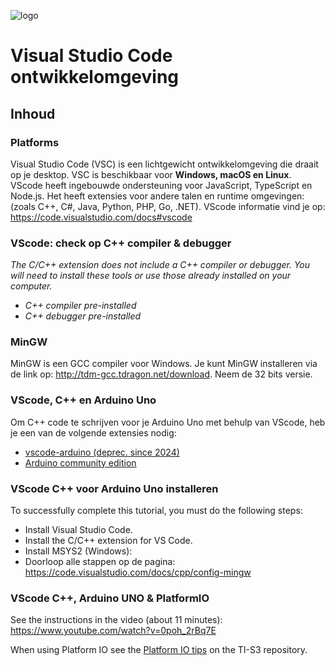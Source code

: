 ![logo](../c++/img/ISO_C++_Logo.svg) [](logo-id)

# Visual Studio Code ontwikkelomgeving[](title-id) <!-- omit in toc -->

## Inhoud[](toc-id) <!-- omit in toc -->

### Platforms
Visual Studio Code (VSC) is een lichtgewicht ontwikkelomgeving die draait op je desktop. VSC is beschikbaar voor **Windows, macOS en Linux**. 
VScode heeft ingebouwde ondersteuning voor JavaScript, TypeScript en Node.js. Het heeft extensies voor andere talen en runtime omgevingen: (zoals C++, C#, Java, Python, PHP, Go, .NET). 
VScode informatie vind je op: https://code.visualstudio.com/docs#vscode

### VScode: check op C++ compiler & debugger
*The C/C++ extension does not include a C++ compiler or debugger. You will need to install these tools or use those already installed on your computer.*
- *C++ compiler pre-installed*
- *C++ debugger pre-installed*

### MinGW
MinGW is een GCC compiler voor Windows. Je kunt MinGW installeren via de link op: http://tdm-gcc.tdragon.net/download. Neem de 32 bits versie.

### VScode, C++ en Arduino Uno
Om C++ code te schrijven voor je Arduino Uno met behulp van VScode, heb je een van de volgende extensies nodig:
- [vscode-arduino (deprec. since 2024)](https://github.com/microsoft/vscode-arduino/blob/main/README.md)
- [Arduino community edition](https://marketplace.visualstudio.com/items?itemName=vscode-arduino.vscode-arduino-community)

### VScode C++ voor Arduino Uno installeren
To successfully complete this tutorial, you must do the following steps:

- Install Visual Studio Code.
- Install the C/C++ extension for VS Code. 
- Install MSYS2 (Windows):
- Doorloop alle stappen op de pagina: https://code.visualstudio.com/docs/cpp/config-mingw

### VScode C++, Arduino UNO & PlatformIO
See the instructions in the video (about 11 minutes): https://www.youtube.com/watch?v=0poh_2rBq7E 

When using Platform IO see the [Platform IO tips](https://github.com/HU-TI-DEV/TI-S3/tree/main/infrastructuur/PlatformIO-Tips) on the TI-S3 repository.